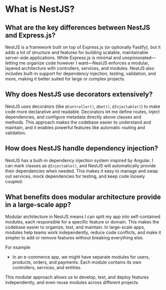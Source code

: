 # What is NestJS? 

## What are the key differences between NestJS and Express.js?

NestJS is a framework built on top of Express.js (or optionally Fastify), but it adds a lot of structure and features for building scalable, maintainable server-side applications. While Express.js is minimal and unopinionated—letting me organize code however I want—NestJS enforces a modular, layered architecture with controllers, services, and modules. NestJS also includes built-in support for dependency injection, testing, validation, and more, making it better suited for large or complex projects.

## Why does NestJS use decorators extensively?

NestJS uses decorators (like `@Controller()`, `@Get()`, `@Injectable()`) to make code more declarative and readable. Decorators let me define routes, inject dependencies, and configure metadata directly above classes and methods. This approach makes the codebase easier to understand and maintain, and it enables powerful features like automatic routing and validation.

## How does NestJS handle dependency injection?

NestJS has a built-in dependency injection system inspired by Angular. I can mark classes as `@Injectable()`, and NestJS will automatically provide their dependencies when needed. This makes it easy to manage and swap out services, mock dependencies for testing, and keep code loosely coupled.

## What benefits does modular architecture provide in a large-scale app?

Modular architecture in NestJS means I can split my app into self-contained modules, each responsible for a specific feature or domain. This makes the codebase easier to organize, test, and maintain. In large-scale apps, modules help teams work independently, reduce code conflicts, and make it simpler to add or remove features without breaking everything else.

For example 
- In an e-commerce app, we might have separate modules for users, products, orders, and payments. Each module contains its own controllers, services, and entities.

This modular approach allows us to develop, test, and deploy features independently, and even reuse modules across different projects.
